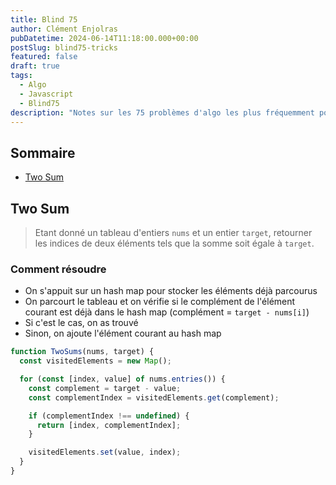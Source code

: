 ```yaml
---
title: Blind 75
author: Clément Enjolras
pubDatetime: 2024-06-14T11:18:00.000+00:00
postSlug: blind75-tricks
featured: false
draft: true
tags:
  - Algo
  - Javascript
  - Blind75
description: "Notes sur les 75 problèmes d'algo les plus fréquemment posés"
---
```


## Sommaire

- [Two Sum](#two-sum)

## Two Sum

> Etant donné un tableau d'entiers `nums` et un entier `target`, retourner les indices de deux éléments tels que la somme soit égale à `target`.

### Comment résoudre

- On s'appuit sur un hash map pour stocker les éléments déjà parcourus
- On parcourt le tableau et on vérifie si le complément de l'élément courant est déjà dans le hash map (complément = `target - nums[i]`)
- Si c'est le cas, on as trouvé
- Sinon, on ajoute l'élément courant au hash map

```javascript
function TwoSums(nums, target) {
  const visitedElements = new Map();

  for (const [index, value] of nums.entries()) {
    const complement = target - value;
    const complementIndex = visitedElements.get(complement);

    if (complementIndex !== undefined) {
      return [index, complementIndex];
    }

    visitedElements.set(value, index);
  }
}
```
